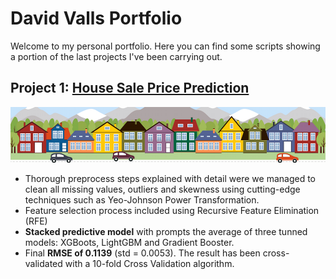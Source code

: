# David Valls Portfolio
Welcome to my personal portfolio. Here you can find some scripts showing a portion of the last projects I've been carrying out. 

## Project 1: [House Sale Price Prediction](https://github.com/dvallslanaquera/house_sale_prediction/blob/master/House%20Prices%20(definitive%20edition).ipynb)
![](https://github.com/dvallslanaquera/python_projects/blob/master/images/housesbanner.png)
* Thorough preprocess steps explained with detail were we managed to clean all missing values, outliers and skewness using cutting-edge techniques such as Yeo-Johnson Power Transformation.
* Feature selection process included using Recursive Feature Elimination (RFE)
* **Stacked predictive model** with prompts the average of three tunned models: XGBoots, LightGBM and Gradient Booster.
* Final **RMSE of 0.1139** (std = 0.0053). The result has been cross-validated with a 10-fold Cross Validation algorithm.  

